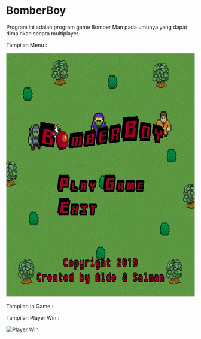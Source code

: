 # BomberBoy

Program ini adalah program game Bomber Man pada umunya yang dapat dimainkan secara multiplayer.

Tampilan Menu :

<img src="assets/game_menu.png" alt="Game Menu" width="750" height="650">

Tampilan in Game :

Tampilan Player Win :

<img src="https://github.com/aldoalfi/BomberBoy/tree/master/assets/p1win.png" alt="Player Win" width="600" height="500">



